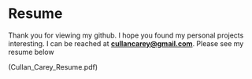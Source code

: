 # Resume
Thank you for viewing my github. I hope you found my personal projects interesting.
I can be reached at **cullancarey@gmail.com**. 
Please see my resume below 

(Cullan_Carey_Resume.pdf)
